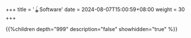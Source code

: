 +++
title = '🪀Software'
date = 2024-08-07T15:00:59+08:00
weight = 30
+++


{{%children depth="999" description="false" showhidden="true" %}}
